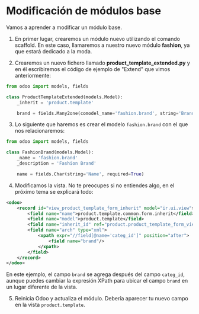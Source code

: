 # Modificación de módulos base

Vamos a aprender a modificar un módulo base.

1. En primer lugar, crearemos un módulo nuevo utilizando el comando scaffold. En este caso, llamaremos a nuestro nuevo módulo **fashion**, ya que estará dedicado a la moda.

2. Crearemos un nuevo fichero llamado **product_template_extended.py** y en él escribiremos el código de ejemplo de "Extend" que vimos anteriormente:

```python
from odoo import models, fields

class ProductTemplateExtended(models.Model):
    _inherit = 'product.template'

    brand = fields.Many2one(comodel_name='fashion.brand', string='Brand')
```

3. Lo siguiente que haremos es crear el modelo `fashion.brand` con el que nos relacionaremos:

```python
from odoo import models, fields

class FashionBrand(models.Model):
    _name = 'fashion.brand'
    _description = 'Fashion Brand'

    name = fields.Char(string='Name', required=True)
```

4. Modificamos la vista. No te preocupes si no entiendes algo, en el próximo tema se explicará todo:

```xml
<odoo>
    <record id="view_product_template_form_inherit" model="ir.ui.view">
        <field name="name">product.template.common.form.inherit</field>
        <field name="model">product.template</field>
        <field name="inherit_id" ref="product.product_template_form_view"/>
        <field name="arch" type="xml">
            <xpath expr="//field[@name='categ_id']" position="after">
                <field name="brand"/>
            </xpath>
        </field>
    </record>
</odoo>
```

En este ejemplo, el campo `brand` se agrega después del campo `categ_id`, aunque puedes cambiar la expresión XPath para ubicar el campo `brand` en un lugar diferente de la vista.

5. Reinicia Odoo y actualiza el módulo. Debería aparecer tu nuevo campo en la vista `product.template`.
